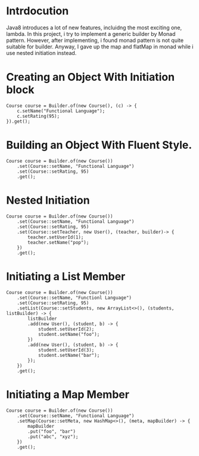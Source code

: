 # Intrdocution
Java8 introduces a lot of new features, incluidng the most exciting one, lambda. In this project, i try to implement a generic builder by Monad pattern. However, after implementing, i found monad pattern is not quite suitable for builder. Anyway, I gave up the map and flatMap in monad while i use nested initiation instead.


# Creating an Object With Initiation block

	Course course = Builder.of(new Course(), (c) -> {
        c.setName("Functional Language");
        c.setRating(95);
    }).get();

# Building an Object With Fluent Style.

	Course course = Builder.of(new Course())
        .set(Course::setName, "Functional Language")
        .set(Course::setRating, 95)
        .get();
	
# Nested Initiation 

	Course course = Builder.of(new Course())
        .set(Course::setName, "Functional Language")
        .set(Course::setRating, 95)
        .set(Course::setTeacher, new User(), (teacher, builder)-> {
            teacher.setUserId(1);
            teacher.setName("pop");
        })
        .get();

# Initiating a List Member

	Course course = Builder.of(new Course())
        .set(Course::setName, "Functionl Language")
        .set(Course::setRating, 95)
        .setList(Course::setStudents, new ArrayList<>(), (students, listBuilder) -> {
            listBuilder
            .add(new User(), (student, b) -> {
                student.setUserId(2);
                student.setName("foo");
            })
            .add(new User(), (student, b) -> {
                student.setUserId(3);
                student.setName("bar");
            });
        })
        .get(); 
        
# Initiating a Map Member

	Course course = Builder.of(new Course())
        .set(Course::setName, "Functional Language")
        .setMap(Course::setMeta, new HashMap<>(), (meta, mapBuilder) -> {
            mapBuilder
            .put("foo", "bar")
            .put("abc", "xyz");
        })
        .get();
        
